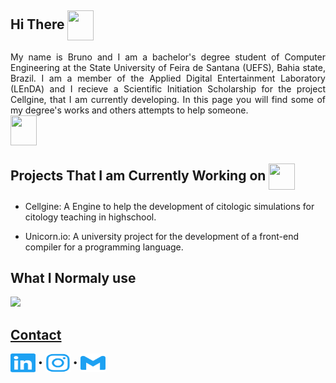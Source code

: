 ## Hi There <img align="center" height="48" width="42" src="https://media.tenor.com/images/9c161996e5a48f365999e2ba649cedc7/tenor.gif">

<p align="justify"> My name is Bruno and I am a bachelor's degree student of Computer Engineering at the State University of Feira de Santana (UEFS), Bahia state, Brazil.
I am a member of the Applied Digital Entertainment Laboratory (LEnDA) and I recieve a Scientific Initiation Scholarship for the project Cellgine, that I am currently developing.
In this page you will find some of my degree's works and others attempts to help someone. <br><img align="center" height="48" width="42" src="https://media.tenor.com/images/d66b0a462130cfd0bf63f03f77e41ac4/tenor.gif"></p>

## Projects That I am Currently Working on <img align="center" height="42" width="42" src="https://media.tenor.com/images/20be3abd731fe52f8b74480e6b404053/tenor.gif">

- <p>Cellgine: A Engine to help the development of citologic simulations for citology teaching in highschool.</p>
- <p>Unicorn.io: A university project for the development of a front-end compiler for a programming language.</p>

## What I Normaly use
<a href="https://github.com/brunoclaudino">
    <img height="180em"src="https://github-readme-stats-eight-theta.vercel.app/api/top-langs/?username=brunoclaudino&layout=compact&langs_count=8&custom_title=Programming%20Languages&title_color=8E72DC&hide_title=true">

## Contact
<p align="left">
<a href="https://www.linkedin.com/in/brunoclaudino/" target="blank"><img style="background-color: #abc" align="center" src="https://github.com/brunoclaudino/brunoclaudino/blob/3c110bc450538b61248dbd1554b19fbe5be1341b/icons/linkedin.svg" height="30" width="40" /></a>
  &bull;
<a href="https://www.instagram.com/brclaudino/" target="blank"><img align="center" src="https://github.com/brunoclaudino/brunoclaudino/blob/818f803865f4718f030cdeb253fb702212da594e/icons/instagram.svg" height="30" width="40" /></a>
  &bull;
<a href="mailto:brunoclaudinomatias@gmail.com" target="blank"><img align="center" src="https://github.com/brunoclaudino/brunoclaudino/blob/d5913c2b2212387f5e7d2e52b968d0bc7709741a/icons/gmail.svg" alt="victoria.oliveiragomes@gmail.com" height="30" width="40" /></a>
</p>

<!--
**brunoclaudino/brunoclaudino** is a ✨ _special_ ✨ repository because its `README.md` (this file) appears on your GitHub profile.

Here are some ideas to get you started:

- 🔭 I’m currently working on ...
- 🌱 I’m currently learning ...
- 👯 I’m looking to collaborate on ...
- 🤔 I’m looking for help with ...
- 💬 Ask me about ...
- 📫 How to reach me: ...
- 😄 Pronouns: ...
- ⚡ Fun fact: ...
-->
